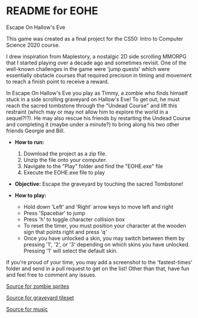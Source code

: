 # README for EOHE
Escape On Hallow's Eve

This game was created as a final project for the CS50: Intro to Computer Science 2020 course.

I drew inspiration from Maplestory, a nostalgic 2D side scrolling MMORPG that I started playing over a decade ago and sometimes revisit. One of the well-known challenges in the game were 'jump quests' which were essentially obstacle courses that required precision in timing and movement to reach a finish point to receive a reward.

In Escape On Hallow's Eve you play as Timmy, a zombie who finds himself stuck in a side scrolling graveyard on Hallow's Eve! To get out, he must reach the sacred tombstone through the "Undead Course" and lift this restraint (which may or may not allow him to explore the world in a sequel?!?). He may also rescue his friends by restarting the Undead Course and completing it (maybe under a minute?) to bring along his two other friends Georgie and Bill.

* **How to run:**
  1. Download the project as a zip file.
  2. Unzip the file onto your computer.
  3. Navigate to the "Play" folder and find the "EOHE.exe" file
  4. Execute the EOHE.exe file to play

* **Objective:** Escape the graveyard by touching the sacred Tombstone!

* **How to play:**
    * Hold down 'Left' and 'Right' arrow keys to move left and right
    * Press 'Spacebar' to jump
    * Press 'h' to toggle character collision box
    * To reset the timer, you must position your character at the wooden sign that points right and press 'q'
    * Once you have unlocked a skin, you may switch between them by pressing '1', '2', or '3' depending on which skins you have unlocked. Pressing '1' will select the default skin.

If you're proud of your time, you may add a screenshot to the 'fastest-times' folder and send in a pull request to get on the list! Other than that, have fun and feel free to comment any issues.

[Source for zombie sprites](https://tokegameart.net/item/tiny-zombies/ "Tiny Zombies")

[Source for graveyard tileset](https://www.gameart2d.com/free-graveyard-platformer-tileset.html "Graveyard Tileset")

[Source for music](maplestory-music.github.io/ "OST for Maplestory")